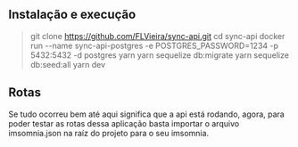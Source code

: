 ## Instalação e execução

> git clone https://github.com/FLVieira/sync-api.git
> cd sync-api
> docker run --name sync-api-postgres -e POSTGRES_PASSWORD=1234 -p 5432:5432 -d postgres
> yarn
> yarn sequelize db:migrate
> yarn sequelize db:seed:all
> yarn dev

## Rotas

Se tudo ocorreu bem até aqui significa que a api está rodando, agora, para poder testar as rotas dessa aplicação basta importar o arquivo imsomnia.json na raíz do projeto para o seu imsomnia.
